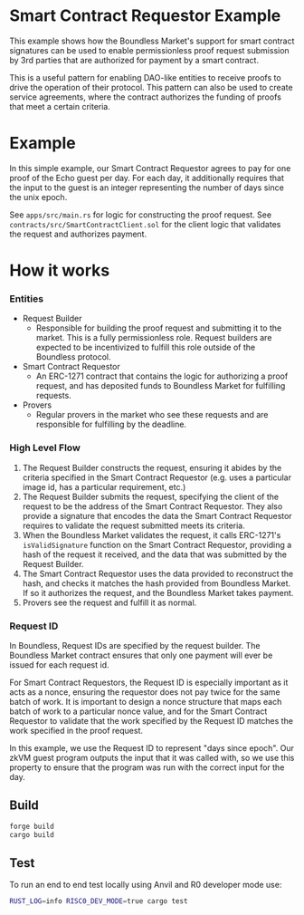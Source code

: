 # Smart Contract Requestor Example

This example shows how the Boundless Market's support for smart contract signatures can be used to enable permissionless proof request submission by 3rd parties that are authorized for payment by a smart contract.

This is a useful pattern for enabling DAO-like entities to receive proofs to drive the operation of their protocol. This pattern can also be used to create service agreements, where the contract authorizes the funding of proofs that meet a certain criteria.

# Example

In this simple example, our Smart Contract Requestor agrees to pay for one proof of the Echo guest per day. For each day, it additionally requires that the input to the guest is an integer representing the number of days since the unix epoch.

See `apps/src/main.rs` for logic for constructing the proof request.
See `contracts/src/SmartContractClient.sol` for the client logic that validates the request and authorizes payment.

# How it works

### Entities

- Request Builder
  - Responsible for building the proof request and submitting it to the market. This is a fully permissionless role. Request builders are expected to be incentivized to fulfill this role outside of the Boundless protocol.
- Smart Contract Requestor
  - An ERC-1271 contract that contains the logic for authorizing a proof request, and has deposited funds to Boundless Market for fulfilling requests.
- Provers
  - Regular provers in the market who see these requests and are responsible for fulfilling by the deadline.

### High Level Flow

1. The Request Builder constructs the request, ensuring it abides by the criteria specified in the Smart Contract Requestor (e.g. uses a particular image id, has a particular requirement, etc.)
2. The Request Builder submits the request, specifying the client of the request to be the address of the Smart Contract Requestor. They also provide a signature that encodes the data the Smart Contract Requestor requires to validate the request submitted meets its criteria.
3. When the Boundless Market validates the request, it calls ERC-1271's `isValidSignature` function on the Smart Contract Requestor, providing a hash of the request it received, and the data that was submitted by the Request Builder.
4. The Smart Contract Requestor uses the data provided to reconstruct the hash, and checks it matches the hash provided from Boundless Market. If so it authorizes the request, and the Boundless Market takes payment.
5. Provers see the request and fulfill it as normal.

### Request ID

In Boundless, Request IDs are specified by the request builder. The Boundless Market contract ensures that only one payment will ever be issued for each request id.

For Smart Contract Requestors, the Request ID is especially important as it acts as a nonce, ensuring the requestor does not pay twice for the same batch of work. It is important to design a nonce structure that maps each batch of work to a particular nonce value, and for the Smart Contract Requestor to validate that the work specified by the Request ID matches the work specified in the proof request.

In this example, we use the Request ID to represent "days since epoch". Our zkVM guest program outputs the input that it was called with, so we use this property to ensure that the program was run with the correct input for the day.

## Build

```bash
forge build
cargo build
```

## Test

To run an end to end test locally using Anvil and R0 developer mode use:

```bash
RUST_LOG=info RISC0_DEV_MODE=true cargo test
```
